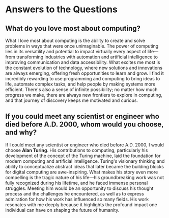 # Answers to the Questions

## What do you love most about computing?
What I love most about computing is the ability to create and solve problems in ways that were once unimaginable. The power of computing lies in its versatility and potential to impact virtually every aspect of life—from transforming industries with automation and artificial intelligence to improving communication and data accessibility. What excites me most is the constant evolution of technology, where new solutions and innovations are always emerging, offering fresh opportunities to learn and grow. I find it incredibly rewarding to use programming and computing to bring ideas to life, automate complex tasks, and help people by making systems more efficient. There's also a sense of infinite possibility; no matter how much progress we make, there are always new frontiers to explore in computing, and that journey of discovery keeps me motivated and curious.

## If you could meet any scientist or engineer who died before A.D. 2000, whom would you choose, and why?
If I could meet any scientist or engineer who died before A.D. 2000, I would choose **Alan Turing**. His contributions to computing, particularly his development of the concept of the Turing machine, laid the foundation for modern computing and artificial intelligence. Turing's visionary thinking and ability to conceptualize abstract ideas that later became the building blocks for digital computing are awe-inspiring. What makes his story even more compelling is the tragic nature of his life—his groundbreaking work was not fully recognized during his lifetime, and he faced immense personal struggles. Meeting him would be an opportunity to discuss his thought process and the challenges he encountered, as well as to express admiration for how his work has influenced so many fields. His work resonates with me deeply because it highlights the profound impact one individual can have on shaping the future of humanity.

